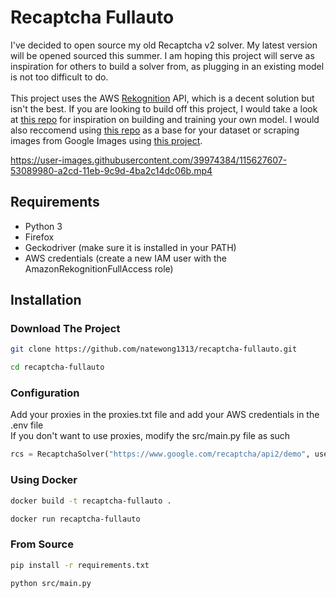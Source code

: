 # Recaptcha Fullauto
I've decided to open source my old Recaptcha v2 solver. My latest version will be opened sourced this summer. I am hoping this project will serve as inspiration for others to build a solver from, as plugging in an existing model is not too difficult to do.<br><br>
This project uses the AWS [Rekognition](https://aws.amazon.com/rekognition/) API, which is a decent solution but isn't the best. If you are looking to build off this project, I would take a look at [this repo](https://github.com/haze/nocap) for inspiration on building and training your own model. I would also reccomend using [this repo](https://github.com/deathlyface/recaptcha-dataset) as a base for your dataset or scraping images from Google Images using [this project](https://pypi.org/project/icrawler/).<br> 

https://user-images.githubusercontent.com/39974384/115627607-53089980-a2cd-11eb-9c9d-4ba2c14dc06b.mp4


## Requirements
* Python 3
* Firefox
* Geckodriver (make sure it is installed in your PATH)
* AWS credentials (create a new IAM user with the AmazonRekognitionFullAccess role) 
## Installation
### Download The Project
```bash
git clone https://github.com/natewong1313/recaptcha-fullauto.git
```
```bash
cd recaptcha-fullauto
```
### Configuration
Add your proxies in the proxies.txt file and add your AWS credentials in the .env file<br>
If you don't want to use proxies, modify the src/main.py file as such
```python
rcs = RecaptchaSolver("https://www.google.com/recaptcha/api2/demo", use_proxies = False)
```
### Using Docker
```bash
docker build -t recaptcha-fullauto .
```
```bash
docker run recaptcha-fullauto
```
### From Source
```bash
pip install -r requirements.txt
```
```bash
python src/main.py
```
